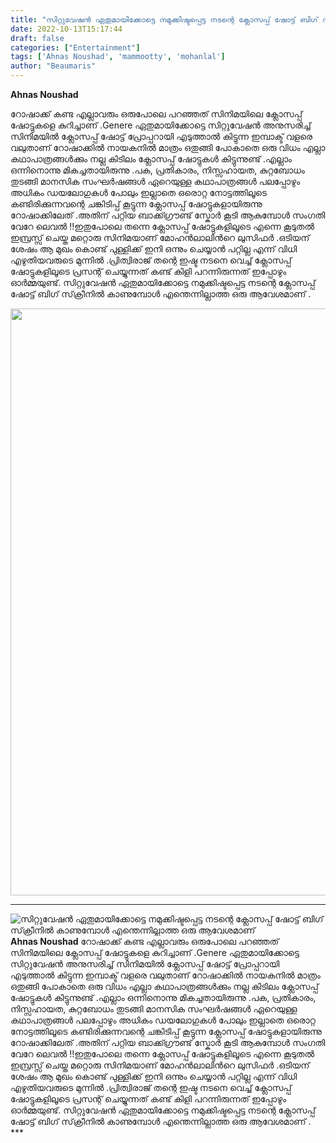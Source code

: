```yaml
---
title: "സിറ്റുവേഷൻ ഏതുമായിക്കോട്ടെ നമുക്കിഷ്ടപ്പെട്ട നടന്റെ ക്ലോസപ്പ് ഷോട്ട് ബിഗ് സ്‌ക്രീനിൽ കാണുമ്പോൾ എന്തെന്നില്ലാത്ത ഒരു ആവേശമാണ്"
date: 2022-10-13T15:17:44
draft: false
categories: ["Entertainment"]
tags: ['Ahnas Noushad', 'mammootty', 'mohanlal']
author: "Beaumaris"
---
```


<strong>Ahnas Noushad</strong>

റോഷാക്ക് കണ്ട എല്ലാവരും ഒരുപോലെ പറഞ്ഞത് സിനിമയിലെ ക്ലോസപ്പ് ഷോട്ടുകളെ കുറിച്ചാണ് .Genere ഏതുമായിക്കോട്ടെ സിറ്റുവേഷൻ അനുസരിച്ച് സിനിമയിൽ ക്ലോസപ്പ് ഷോട്ട് പ്രോപ്പറായി എടുത്താൽ കിട്ടുന്ന ഇമ്പാക്ട് വളരെ വലുതാണ് റോഷാക്കിൽ നായകനിൽ മാത്രം ഒതുങ്ങി പോകാതെ ഒരു വിധം എല്ലാ കഥാപാത്രങ്ങൾക്കും നല്ല കിടിലം ക്ലോസപ്പ് ഷോട്ടുകൾ കിട്ടുന്നുണ്ട് .എല്ലാം ഒന്നിനൊന്നു മികച്ചതായിരുന്നു .പക, പ്രതികാരം, നിസ്സഹായത, കുറ്റബോധം തുടങ്ങി മാനസിക സംഘർഷങ്ങൾ ഏറെയുള്ള കഥാപാത്രങ്ങൾ പലപ്പോഴും അധികം ഡയലോഗുകൾ പോലും ഇല്ലാതെ ഒരൊറ്റ നോട്ടത്തിലൂടെ കണ്ടിരിക്കുന്നവന്റെ ചങ്കിടിപ്പ് കൂട്ടുന്ന ക്ലോസപ്പ് ഷോട്ടുകളായിരുന്നു റോഷാക്കിലേത് .അതിന് പറ്റിയ ബാക്ക്ഗ്രൗണ്ട് സ്കോർ കൂടി ആകുമ്പോൾ സംഗതി വേറേ ലെവൽ !!ഇതുപോലെ തന്നെ ക്ലോസപ്പ് ഷോട്ടുകളിലൂടെ എന്നെ കൂടുതൽ ഇമ്പ്രസ്സ് ചെയ്ത മറ്റൊരു സിനിമയാണ് മോഹൻലാലിൻറെ ലുസിഫർ .ഒടിയന് ശേഷം ആ മുഖം കൊണ്ട് പുള്ളിക്ക് ഇനി ഒന്നും ചെയ്യാൻ പറ്റില്ല എന്ന് വിധി എഴുതിയവരുടെ മുന്നിൽ .പ്രിത്വിരാജ് തന്റെ ഇഷ്ട നടനെ വെച്ച് ക്ലോസപ്പ് ഷോട്ടുകളിലൂടെ പ്രസന്റ് ചെയ്യുന്നത് കണ്ട് കിളി പറന്നിരുന്നത് ഇപ്പോഴും ഓർമ്മയുണ്ട്. സിറ്റുവേഷൻ ഏതുമായിക്കോട്ടെ നമുക്കിഷ്ടപ്പെട്ട നടന്റെ ക്ലോസപ്പ് ഷോട്ട് ബിഗ് സ്‌ക്രീനിൽ കാണുമ്പോൾ എന്തെന്നില്ലാത്ത ഒരു ആവേശമാണ് .

<img class="wp-image-354543 aligncenter" src="https://cdn.boolokam.com/articles/2022/10/ww2rr.jpg" alt="" width="939" height="939" />

***


![സിറ്റുവേഷൻ ഏതുമായിക്കോട്ടെ നമുക്കിഷ്ടപ്പെട്ട നടന്റെ ക്ലോസപ്പ് ഷോട്ട് ബിഗ് സ്‌ക്രീനിൽ കാണുമ്പോൾ എന്തെന്നില്ലാത്ത ഒരു ആവേശമാണ്](https://cdn.boolokam.com/articles/2022/10/ww2rr.jpg)**Ahnas Noushad** റോഷാക്ക് കണ്ട എല്ലാവരും ഒരുപോലെ പറഞ്ഞത് സിനിമയിലെ ക്ലോസപ്പ് ഷോട്ടുകളെ കുറിച്ചാണ് .Genere ഏതുമായിക്കോട്ടെ സിറ്റുവേഷൻ അനുസരിച്ച് സിനിമയിൽ ക്ലോസപ്പ് ഷോട്ട് പ്രോപ്പറായി എടുത്താൽ കിട്ടുന്ന ഇമ്പാക്ട് വളരെ വലുതാണ് റോഷാക്കിൽ നായകനിൽ മാത്രം ഒതുങ്ങി പോകാതെ ഒരു വിധം എല്ലാ കഥാപാത്രങ്ങൾക്കും നല്ല കിടിലം ക്ലോസപ്പ് ഷോട്ടുകൾ കിട്ടുന്നുണ്ട് .എല്ലാം ഒന്നിനൊന്നു മികച്ചതായിരുന്നു .പക, പ്രതികാരം, നിസ്സഹായത, കുറ്റബോധം തുടങ്ങി മാനസിക സംഘർഷങ്ങൾ ഏറെയുള്ള കഥാപാത്രങ്ങൾ പലപ്പോഴും അധികം ഡയലോഗുകൾ പോലും ഇല്ലാതെ ഒരൊറ്റ നോട്ടത്തിലൂടെ കണ്ടിരിക്കുന്നവന്റെ ചങ്കിടിപ്പ് കൂട്ടുന്ന ക്ലോസപ്പ് ഷോട്ടുകളായിരുന്നു റോഷാക്കിലേത് .അതിന് പറ്റിയ ബാക്ക്ഗ്രൗണ്ട് സ്കോർ കൂടി ആകുമ്പോൾ സംഗതി വേറേ ലെവൽ !!ഇതുപോലെ തന്നെ ക്ലോസപ്പ് ഷോട്ടുകളിലൂടെ എന്നെ കൂടുതൽ ഇമ്പ്രസ്സ് ചെയ്ത മറ്റൊരു സിനിമയാണ് മോഹൻലാലിൻറെ ലുസിഫർ .ഒടിയന് ശേഷം ആ മുഖം കൊണ്ട് പുള്ളിക്ക് ഇനി ഒന്നും ചെയ്യാൻ പറ്റില്ല എന്ന് വിധി എഴുതിയവരുടെ മുന്നിൽ .പ്രിത്വിരാജ് തന്റെ ഇഷ്ട നടനെ വെച്ച് ക്ലോസപ്പ് ഷോട്ടുകളിലൂടെ പ്രസന്റ് ചെയ്യുന്നത് കണ്ട് കിളി പറന്നിരുന്നത് ഇപ്പോഴും ഓർമ്മയുണ്ട്. സിറ്റുവേഷൻ ഏതുമായിക്കോട്ടെ നമുക്കിഷ്ടപ്പെട്ട നടന്റെ ക്ലോസപ്പ് ഷോട്ട് ബിഗ് സ്‌ക്രീനിൽ കാണുമ്പോൾ എന്തെന്നില്ലാത്ത ഒരു ആവേശമാണ് . ***
